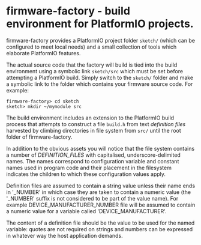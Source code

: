 # firmware-factory - build environment for PlatformIO projects.

firmware-factory provides a PlatformIO project folder ```sketch/```
(which can be configured to meet local needs) and a small collection
of tools which elaborate PlatformIO features.

The actual source code that the factory will build is tied into
the build environment using a symbolic link ```sketch/src``` which
must be set before attempting a PlatformIO build.
Simply switch to the ```sketch/``` folder and make a symbolic link
to the folder which contains your firmware source code.
For example:
```
firmware-factory> cd sketch
sketch> mkdir ~/mymodule src
```

The build environment includes an extension to the PlatformIO build
process that attempts to construct a file ```build.h``` from text
*definition files* harvested by climbing directories in file system
from ```src/``` until the root folder of firmware-factory.

In addition to the obvious assets you will notice that the file system
contains a number of _DEFINITION\_FILES_ with capitalised, underscore-delimited
names. The names correspond to configuration variable and constant names used
in program code and their placement in the filesystem indicates the children
to which these configuration values apply.

Definition files are assumed to contain a string value unless their name
ends in '_NUMBER' in which case they are taken to contain a numeric value
(the '_NUMBER' suffix is not considered to be part of the value name). For
example DEVICE\_MANUFACTURER\_NUMBER file will be assumed to contain a
numeric value for a variable called 'DEVICE_MANUFACTURER'.

The content of a definition file should be the value to be used for the
named variable: quotes are not required on strings and numbers can be
expressed in whatever way the host application demands.
